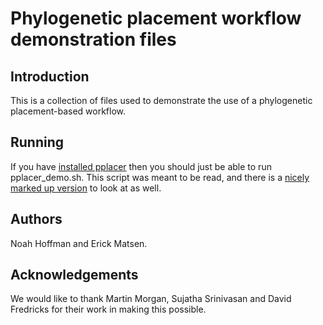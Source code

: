 
# Phylogenetic placement workflow demonstration files

## Introduction

This is a collection of files used to demonstrate the use of a phylogenetic placement-based workflow.


## Running

If you have [installed pplacer](http://matsen.fhcrc.org/pplacer/download.html)
then you should just be able to run pplacer_demo.sh. This script was meant to
be read, and there is a 
[nicely marked up version](http://fhcrc.github.com/microbiome-demo/)
to look at as well.


## Authors

Noah Hoffman and Erick Matsen.


## Acknowledgements

We would like to thank Martin Morgan, Sujatha Srinivasan and David Fredricks for their work in making this possible.

